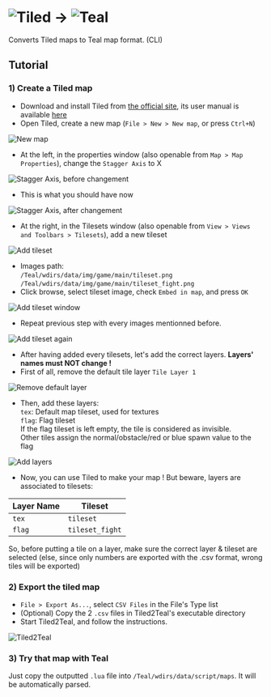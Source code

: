 # ![Tiled](./tiled.png) → ![Teal](./teal_mini.png)  
Converts Tiled maps to Teal map format. (CLI)

## Tutorial
### 1) Create a Tiled map
* Download and install Tiled from [the official site](http://mapeditor.org), its user manual is available [here](http://doc.mapeditor.org/en/stable/)
* Open Tiled, create a new map (`File > New > New map`, or press `Ctrl+N`)  

![New map](screenshots/tiled_new_map.png)

* At the left, in the properties window (also openable from `Map > Map Properties`), change the `Stagger Axis` to X  

![Stagger Axis, before changement](screenshots/tiled_stagger_axis_before.png)

* This is what you should have now  

![Stagger Axis, after changement](screenshots/tiled_stagger_axis_after.png)

* At the right, in the Tilesets window (also openable from `View > Views and Toolbars > Tilesets`), add a new tileset  

![Add tileset](screenshots/tiled_add_tileset.png)

* Images path:  
`/Teal/wdirs/data/img/game/main/tileset.png`  
`/Teal/wdirs/data/img/game/main/tileset_fight.png`  
* Click browse, select tileset image, check `Embed in map`, and press `OK`  

![Add tileset window](screenshots/tiled_add_tileset_window.png)

* Repeat previous step with every images mentionned before.  

![Add tileset again](screenshots/tiled_add_tileset_again.png)

* After having added every tilesets, let's add the correct layers. **Layers' names must NOT change !**
* First of all, remove the default tile layer `Tile Layer 1`  

![Remove default layer](screenshots/tiled_remove_default_layer.png)

* Then, add these layers:  
`tex`: Default map tileset, used for textures  
`flag`: Flag tileset  
If the flag tileset is left empty, the tile is considered as invisible.  
Other tiles assign the normal/obstacle/red or blue spawn value to the flag

![Add layers](screenshots/tiled_add_layers.png)

* Now, you can use Tiled to make your map ! But beware, layers are associated to tilesets:  

Layer Name | Tileset
---------- | -------
`tex`      | `tileset`
`flag`     | `tileset_fight`

So, before putting a tile on a layer, make sure the correct layer & tileset are selected (else, since only numbers are exported with the .csv format, wrong tiles will be exported)

### 2) Export the tiled map
* `File > Export As...`, select `CSV Files` in the File's Type list
* (Optional) Copy the 2 `.csv` files in Tiled2Teal's executable directory
* Start Tiled2Teal, and follow the instructions.  

![Tiled2Teal](screenshots/tiled2teal.png)

### 3) Try that map with Teal
Just copy the outputted `.lua` file into `/Teal/wdirs/data/script/maps`. It will be automatically parsed.
